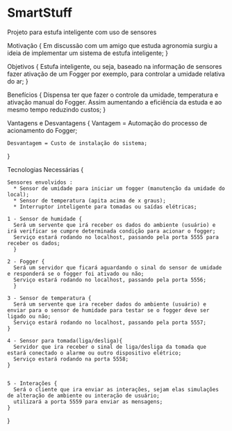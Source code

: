 # SmartStuff
Projeto para estufa inteligente com uso de sensores

Motivação {
	Em discussão com um amigo que estuda agronomia surgiu a ideia de implementar um sistema de estufa inteligente;
}

Objetivos {
	Estufa inteligente, ou seja, baseado na informação de sensores fazer ativação de um Fogger por exemplo, para controlar a umidade relativa do ar;
}

Benefícios {
	Dispensa ter que fazer o controle da umidade, temperatura e ativação manual do Fogger. Assim aumentando a eficiência da estuda e ao mesmo tempo reduzindo custos;
}

Vantagens e Desvantagens {
	Vantagem = Automação do processo de acionamento do Fogger;
	
	Desvantagem = Custo de instalação do sistema;
}

Tecnologias Necessárias {

	Sensores envolvidos :
	  * Sensor de umidade para iniciar um fogger (manutenção da umidade do local);
	  * Sensor de temperatura (apita acima de x graus);
	  * Interruptor inteligente para tomadas ou saídas elétricas;

	1 - Sensor de humidade {
	  Será um servente que irá receber os dados do ambiente (usuário) e irá verificar se cumpre determinada condição para acionar o fogger;
	  Serviço estará rodando no localhost, passando pela porta 5555 para receber os dados;
	  }

	2 - Fogger {
	  Será um servidor que ficará aguardando o sinal do sensor de umidade e responderá se o fogger foi ativado ou não;
	  Serviço estará rodando no localhost, passando pela porta 5556;
	  }

	3 - Sensor de temperatura {
	  Será um servente que ira receber dados do ambiente (usuário) e enviar para o sensor de humidade para testar se o fogger deve ser ligado ou não;
	  Serviço estará rodando no localhost, passando pela porta 5557;
	}

	4 - Sensor para tomada(liga/desliga){
	  Servidor que ira receber o sinal de liga/desliga da tomada que estará conectado o alarme ou outro dispositivo elétrico;
	  Serviço estará rodando na porta 5558;
	}


	5 - Interações {
	  Será o cliente que ira enviar as interações, sejam elas simulações de alteração de ambiente ou interação de usuário;
	  utilizará a porta 5559 para enviar as mensagens;
	}
}
